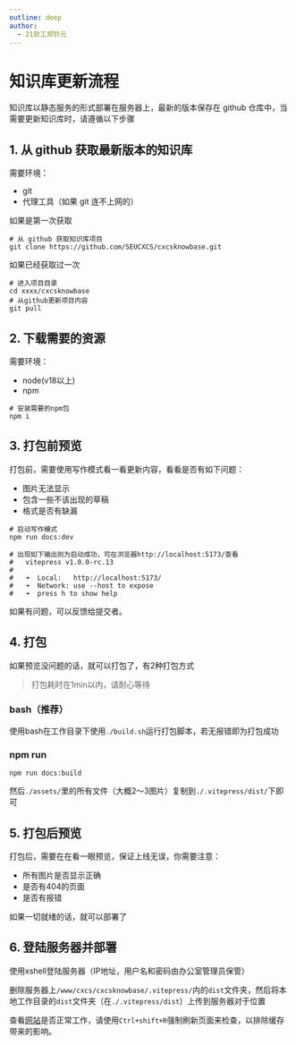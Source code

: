 ```yaml
---
outline: deep
author:
  - 21软工郑钤元
---
```


# 知识库更新流程

知识库以静态服务的形式部署在服务器上，最新的版本保存在 github 仓库中，当需要更新知识库时，请遵循以下步骤

## 1. 从 github 获取最新版本的知识库

需要环境：

- git
- 代理工具（如果 git 连不上网的）

如果是第一次获取

```shell
# 从 github 获取知识库项目
git clone https://github.com/SEUCXCS/cxcsknowbase.git
```

如果已经获取过一次
```shell
# 进入项目目录
cd xxxx/cxcsknowbase
# 从github更新项目内容
git pull
```
## 2. 下载需要的资源

需要环境：
- node(v18以上)
- npm

```shell
# 安装需要的npm包
npm i 
```

## 3. 打包前预览

打包前，需要使用写作模式看一看更新内容，看看是否有如下问题：
- 图片无法显示
- 包含一些不该出现的草稿
- 格式是否有缺漏

```shell
# 启动写作模式
npm run docs:dev

# 出现如下输出则为启动成功，可在浏览器http://localhost:5173/查看
#   vitepress v1.0.0-rc.13
#
#   ➜  Local:   http://localhost:5173/
#   ➜  Network: use --host to expose
#   ➜  press h to show help
```

如果有问题，可以反馈给提交者。

## 4. 打包

如果预览没问题的话，就可以打包了，有2种打包方式

> 打包耗时在1min以内，请耐心等待

### bash（推荐）

使用bash在工作目录下使用`./build.sh`运行打包脚本，若无报错即为打包成功

### npm run 

```shell
npm run docs:build
```

然后`./assets/`里的所有文件（大概2～3图片）复制到`./.vitepress/dist/`下即可

## 5. 打包后预览

打包后，需要在在看一眼预览，保证上线无误，你需要注意：
- 所有图片是否显示正确
- 是否有404的页面
- 是否有报错

如果一切就绪的话，就可以部署了

## 6. 登陆服务器并部署

使用xshell登陆服务器（IP地址，用户名和密码由办公室管理员保管）

删除服务器上`/www/cxcs/cxcsknowbase/.vitepress/`内的`dist`文件夹，然后将本地工作目录的`dist`文件夹（在`./.vitepress/dist`）上传到服务器对于位置

查看[网站](http://cxcs.truraly.fun)是否正常工作，请使用`Ctrl+shift+R`强制刷新页面来检查，以排除缓存带来的影响。




